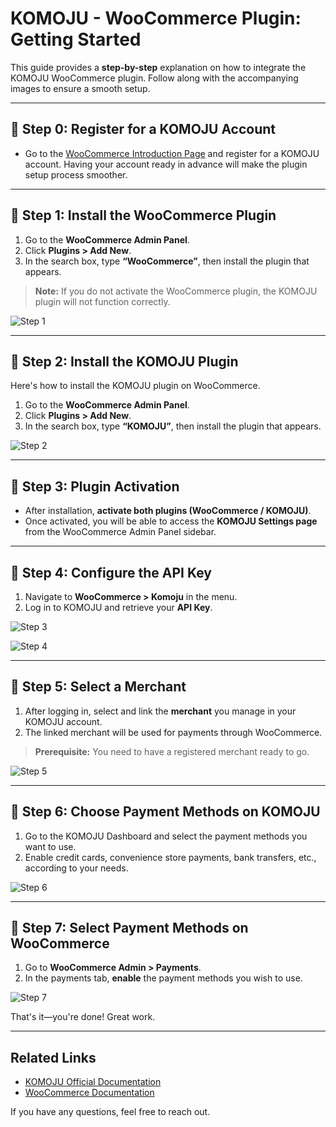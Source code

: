 # KOMOJU - WooCommerce Plugin: Getting Started

This guide provides a **step-by-step** explanation on how to integrate the KOMOJU WooCommerce plugin. Follow along with the accompanying images to ensure a smooth setup.

---

## 📌 Step 0: Register for a KOMOJU Account
- Go to the [WooCommerce Introduction Page](https://en.komoju.com/integrations/woocommerce/) and register for a KOMOJU account.
  Having your account ready in advance will make the plugin setup process smoother.

---

## 📌 Step 1: Install the WooCommerce Plugin
1. Go to the **WooCommerce Admin Panel**.
2. Click **Plugins > Add New**.
3. In the search box, type **“WooCommerce”**, then install the plugin that appears.

> **Note:** If you do not activate the WooCommerce plugin, the KOMOJU plugin will not function correctly.

![Step 1](../../assets/images/step1.png)

---

## 📌 Step 2: Install the KOMOJU Plugin
Here's how to install the KOMOJU plugin on WooCommerce.

1. Go to the **WooCommerce Admin Panel**.
2. Click **Plugins > Add New**.
3. In the search box, type **“KOMOJU”**, then install the plugin that appears.

![Step 2](../../assets/images/step2.png)

---

## 📌 Step 3: Plugin Activation
- After installation, **activate both plugins (WooCommerce / KOMOJU)**.
- Once activated, you will be able to access the **KOMOJU Settings page** from the WooCommerce Admin Panel sidebar.

---

## 📌 Step 4: Configure the API Key

1. Navigate to **WooCommerce > Komoju** in the menu.
2. Log in to KOMOJU and retrieve your **API Key**.

![Step 3](../../assets/images/step3.png)

![Step 4](../../assets/images/step4.png)

---

## 📌 Step 5: Select a Merchant
1. After logging in, select and link the **merchant** you manage in your KOMOJU account.
2. The linked merchant will be used for payments through WooCommerce.
> **Prerequisite:** You need to have a registered merchant ready to go.

![Step 5](../../assets/images/step5.png)

---

## 📌 Step 6: Choose Payment Methods on KOMOJU
1. Go to the KOMOJU Dashboard and select the payment methods you want to use.
2. Enable credit cards, convenience store payments, bank transfers, etc., according to your needs.

![Step 6](../../assets/images/step6.png)

---

## 📌 Step 7: Select Payment Methods on WooCommerce
1. Go to **WooCommerce Admin > Payments**.
2. In the payments tab, **enable** the payment methods you wish to use.

![Step 7](../../assets/images/step7.png)

That's it—you're done! Great work.

---

## Related Links
- [KOMOJU Official Documentation](https://doc.komoju.com/)
- [WooCommerce Documentation](https://woocommerce.com/documentation/)

If you have any questions, feel free to reach out.